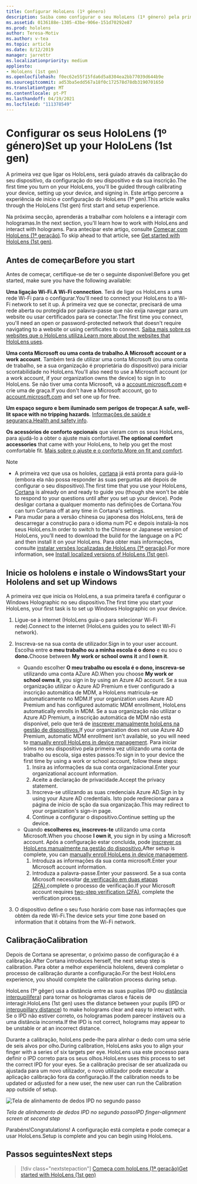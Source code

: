 ```yaml
---
title: Configurar HoloLens (1º género)
description: Saiba como configurar o seu HoloLens (1º género) pela primeira vez em Wi-Fi rede com uma conta Microsoft (MSA) ou Azure Ative Directory (AAD).
ms.assetid: 0136188e-1305-43be-906e-151d70292e87
ms.prod: hololens
author: Teresa-Motiv
ms.author: v-tea
ms.topic: article
ms.date: 8/12/2019
manager: jarrettr
ms.localizationpriority: medium
appliesto:
- HoloLens (1st gen)
ms.openlocfilehash: f0ec62e55f15fda6d5a8304ea2bb77039d644b9e
ms.sourcegitcommit: ad53ba5edd567a18f0c172578d78db3190701650
ms.translationtype: MT
ms.contentlocale: pt-PT
ms.lasthandoff: 04/19/2021
ms.locfileid: "111378549"
---
```

# <a name="set-up-your-hololens-1st-gen"></a><span data-ttu-id="32a72-103">Configurar os seus HoloLens (1º género)</span><span class="sxs-lookup"><span data-stu-id="32a72-103">Set up your HoloLens (1st gen)</span></span>

<span data-ttu-id="32a72-104">A primeira vez que ligar os HoloLens, será guiado através da calibração do seu dispositivo, da configuração do seu dispositivo e da sua inscrição.</span><span class="sxs-lookup"><span data-stu-id="32a72-104">The first time you turn on your HoloLens, you'll be guided through calibrating your device, setting up your device, and signing in.</span></span>  <span data-ttu-id="32a72-105">Este artigo percorre a experiência de início e configuração do HoloLens (1ª gen).</span><span class="sxs-lookup"><span data-stu-id="32a72-105">This article walks through the HoloLens (1st gen) first start and setup experience.</span></span>

<span data-ttu-id="32a72-106">Na próxima secção, aprenderás a trabalhar com hololens e a interagir com hologramas.</span><span class="sxs-lookup"><span data-stu-id="32a72-106">In the next section, you'll learn how to work with HoloLens and interact with holograms.</span></span> <span data-ttu-id="32a72-107">Para antecipar este artigo, consulte [Começar com HoloLens (1ª geração)](hololens1-basic-usage.md).</span><span class="sxs-lookup"><span data-stu-id="32a72-107">To skip ahead to that article, see [Get started with HoloLens (1st gen)](hololens1-basic-usage.md).</span></span>

## <a name="before-you-start"></a><span data-ttu-id="32a72-108">Antes de começar</span><span class="sxs-lookup"><span data-stu-id="32a72-108">Before you start</span></span>

<span data-ttu-id="32a72-109">Antes de começar, certifique-se de ter o seguinte disponível:</span><span class="sxs-lookup"><span data-stu-id="32a72-109">Before you get started, make sure you have the following available:</span></span>

<span data-ttu-id="32a72-110">**Uma ligação Wi-Fi.**</span><span class="sxs-lookup"><span data-stu-id="32a72-110">**A Wi-Fi connection**.</span></span> <span data-ttu-id="32a72-111">Terá de ligar os HoloLens a uma rede Wi-Fi para o configurar.</span><span class="sxs-lookup"><span data-stu-id="32a72-111">You'll need to connect your HoloLens to a Wi-Fi network to set it up.</span></span> <span data-ttu-id="32a72-112">A primeira vez que se conectar, precisará de uma rede aberta ou protegida por palavra-passe que não exija navegar para um website ou usar certificados para se conectar.</span><span class="sxs-lookup"><span data-stu-id="32a72-112">The first time you connect, you'll need an open or password-protected network that doesn't require navigating to a website or using certificates to connect.</span></span> <span data-ttu-id="32a72-113">[Saiba mais sobre os websites que o HoloLens utiliza.](hololens-offline.md)</span><span class="sxs-lookup"><span data-stu-id="32a72-113">[Learn more about the websites that HoloLens uses](hololens-offline.md).</span></span>

<span data-ttu-id="32a72-114">**Uma conta Microsoft ou uma conta de trabalho.**</span><span class="sxs-lookup"><span data-stu-id="32a72-114">**A Microsoft account or a work account**.</span></span> <span data-ttu-id="32a72-115">Também terá de utilizar uma conta Microsoft (ou uma conta de trabalho, se a sua organização é proprietária do dispositivo) para iniciar scontabilidade no HoloLens.</span><span class="sxs-lookup"><span data-stu-id="32a72-115">You'll also need to use a Microsoft account (or a work account, if your organization owns the device) to sign in to HoloLens.</span></span> <span data-ttu-id="32a72-116">Se não tiver uma conta Microsoft, vá a [account.microsoft.com](https://account.microsoft.com) e crie uma de graça.</span><span class="sxs-lookup"><span data-stu-id="32a72-116">If you don't have a Microsoft account, go to [account.microsoft.com](https://account.microsoft.com) and set one up for free.</span></span>

<span data-ttu-id="32a72-117">**Um espaço seguro e bem iluminado sem perigos de tropeçar.**</span><span class="sxs-lookup"><span data-stu-id="32a72-117">**A safe, well-lit space with no tripping hazards**.</span></span> <span data-ttu-id="32a72-118">[Informações de saúde e segurança.](https://go.microsoft.com/fwlink/p/?LinkId=746661)</span><span class="sxs-lookup"><span data-stu-id="32a72-118">[Health and safety info](https://go.microsoft.com/fwlink/p/?LinkId=746661).</span></span>

<span data-ttu-id="32a72-119">**Os acessórios de conforto opcionais** que vieram com os seus HoloLens, para ajudá-lo a obter o ajuste mais confortável.</span><span class="sxs-lookup"><span data-stu-id="32a72-119">**The optional comfort accessories** that came with your HoloLens, to help you get the most comfortable fit.</span></span> <span data-ttu-id="32a72-120">[Mais sobre o ajuste e o conforto.](https://support.microsoft.com/help/12632/hololens-fit-your-hololens)</span><span class="sxs-lookup"><span data-stu-id="32a72-120">[More on fit and comfort](https://support.microsoft.com/help/12632/hololens-fit-your-hololens).</span></span>

> [!NOTE]
>  
> - <span data-ttu-id="32a72-121">A primeira vez que usa os hololes, [cortana](hololens-cortana.md) já está pronta para guiá-lo (embora ela não possa responder às suas perguntas até depois de configurar o seu dispositivo).</span><span class="sxs-lookup"><span data-stu-id="32a72-121">The first time that you use your HoloLens, [Cortana](hololens-cortana.md) is already on and ready to guide you (though she won't be able to respond to your questions until after you set up your device).</span></span> <span data-ttu-id="32a72-122">Pode desligar cortana a qualquer momento nas definições de Cortana.</span><span class="sxs-lookup"><span data-stu-id="32a72-122">You can turn Cortana off at any time in Cortana's settings.</span></span>
> - <span data-ttu-id="32a72-123">Para mudar para a versão chinesa ou japonesa dos HoloLens, terá de descarregar a construção para o idioma num PC e depois instalá-la nos seus HoloLens.</span><span class="sxs-lookup"><span data-stu-id="32a72-123">In order to switch to the Chinese or Japanese version of HoloLens, you’ll need to download the build for the language on a PC and then install it on your HoloLens.</span></span> <span data-ttu-id="32a72-124">Para obter mais informações, consulte [instalar versões localizadas de HoloLens (1ª geração)](hololens1-install-localized.md).</span><span class="sxs-lookup"><span data-stu-id="32a72-124">For more information, see [Install localized versions of HoloLens (1st gen)](hololens1-install-localized.md).</span></span>

## <a name="start-your-hololens-and-set-up-windows"></a><span data-ttu-id="32a72-125">Inicie os hololens e instale o Windows</span><span class="sxs-lookup"><span data-stu-id="32a72-125">Start your Hololens and set up Windows</span></span>

<span data-ttu-id="32a72-126">A primeira vez que inicia os HoloLens, a sua primeira tarefa é configurar o Windows Holographic no seu dispositivo.</span><span class="sxs-lookup"><span data-stu-id="32a72-126">The first time you start your HoloLens, your first task is to set up Windows Holographic on your device.</span></span>

1. <span data-ttu-id="32a72-127">Ligue-se à internet (HoloLens guia-o para selecionar Wi-Fi rede).</span><span class="sxs-lookup"><span data-stu-id="32a72-127">Connect to the internet (HoloLens guides you to select Wi-Fi network).</span></span>

1. <span data-ttu-id="32a72-128">Inscreva-se na sua conta de utilizador.</span><span class="sxs-lookup"><span data-stu-id="32a72-128">Sign in to your user account.</span></span> <span data-ttu-id="32a72-129">Escolha entre **o meu trabalho ou a minha escola é o dono** e eu sou o **dono.**</span><span class="sxs-lookup"><span data-stu-id="32a72-129">Choose between **My work or school owns it** and **I own it**.</span></span>
    - <span data-ttu-id="32a72-130">Quando escolher **O meu trabalho ou escola é o dono, inscreva-se** utilizando uma conta AZure AD.</span><span class="sxs-lookup"><span data-stu-id="32a72-130">When you choose **My work or school owns it**, you sign in by using an Azure AD account.</span></span> <span data-ttu-id="32a72-131">Se a sua organização utilizar o Azure AD Premium e tiver configurado a inscrição automática de MDM, a HoloLens matricula-se automaticamente no MDM.</span><span class="sxs-lookup"><span data-stu-id="32a72-131">If your organization uses Azure AD Premium and has configured automatic MDM enrollment, HoloLens automatically enrolls in MDM.</span></span> <span data-ttu-id="32a72-132">Se a sua organização não utilizar o Azure AD Premium, a inscrição automática de MDM não está disponível, pelo que terá de [inscrever manualmente holoLens na gestão de dispositivos.](hololens-enroll-mdm.md#different-ways-to-enroll)</span><span class="sxs-lookup"><span data-stu-id="32a72-132">If your organization does not use Azure AD Premium, automatic MDM enrollment isn't available, so you will need to [manually enroll HoloLens in device management](hololens-enroll-mdm.md#different-ways-to-enroll).</span></span> <span data-ttu-id="32a72-133">Para iniciar sôms no seu dispositivo pela primeira vez utilizando uma conta de trabalho ou escola, siga estes passos:</span><span class="sxs-lookup"><span data-stu-id="32a72-133">To sign in to your device the first time by using a work or school account, follow these steps:</span></span>
        1. <span data-ttu-id="32a72-134">Insira as informações da sua conta organizacional.</span><span class="sxs-lookup"><span data-stu-id="32a72-134">Enter your organizational account information.</span></span>
        1. <span data-ttu-id="32a72-135">Aceite a declaração de privacidade.</span><span class="sxs-lookup"><span data-stu-id="32a72-135">Accept the privacy statement.</span></span>
        1. <span data-ttu-id="32a72-136">Inscreva-se utilizando as suas credenciais Azure AD.</span><span class="sxs-lookup"><span data-stu-id="32a72-136">Sign in by using your Azure AD credentials.</span></span> <span data-ttu-id="32a72-137">Isto pode redirecionar para a página de início de sção da sua organização.</span><span class="sxs-lookup"><span data-stu-id="32a72-137">This may redirect to your organization's sign-in page.</span></span>
        1. <span data-ttu-id="32a72-138">Continue a configurar o dispositivo.</span><span class="sxs-lookup"><span data-stu-id="32a72-138">Continue setting up the device.</span></span>
    - <span data-ttu-id="32a72-139">Quando **escolheres eu, inscreves-te** utilizando uma conta Microsoft.</span><span class="sxs-lookup"><span data-stu-id="32a72-139">When you choose **I own it**, you sign in by using a Microsoft account.</span></span> <span data-ttu-id="32a72-140">Após a configuração estar concluída, pode [inscrever os HoloLens manualmente na gestão do dispositivo.](hololens-enroll-mdm.md#different-ways-to-enroll)</span><span class="sxs-lookup"><span data-stu-id="32a72-140">After setup is complete, you can [manually enroll HoloLens in device management](hololens-enroll-mdm.md#different-ways-to-enroll).</span></span>
        1. <span data-ttu-id="32a72-141">Introduza as informações da sua conta microsoft.</span><span class="sxs-lookup"><span data-stu-id="32a72-141">Enter your Microsoft account information.</span></span>
        1. <span data-ttu-id="32a72-142">Introduza a palavra-passe.</span><span class="sxs-lookup"><span data-stu-id="32a72-142">Enter your password.</span></span> <span data-ttu-id="32a72-143">Se a sua conta Microsoft necessitar [de verificação em duas etapas (2FA),](https://blogs.technet.microsoft.com/microsoft_blog/2013/04/17/microsoft-account-gets-more-secure/)complete o processo de verificação.</span><span class="sxs-lookup"><span data-stu-id="32a72-143">If your Microsoft account requires [two-step verification (2FA)](https://blogs.technet.microsoft.com/microsoft_blog/2013/04/17/microsoft-account-gets-more-secure/), complete the verification process.</span></span>

1. <span data-ttu-id="32a72-144">O dispositivo define o seu fuso horário com base nas informações que obtém da rede Wi-Fi.</span><span class="sxs-lookup"><span data-stu-id="32a72-144">The device sets your time zone based on information that it obtains from the Wi-Fi network.</span></span>

## <a name="calibration"></a><span data-ttu-id="32a72-145">Calibração</span><span class="sxs-lookup"><span data-stu-id="32a72-145">Calibration</span></span>

<span data-ttu-id="32a72-146">Depois de Cortana se apresentar, o próximo passo de configuração é a calibração.</span><span class="sxs-lookup"><span data-stu-id="32a72-146">After Cortana introduces herself, the next setup step is calibration.</span></span> <span data-ttu-id="32a72-147">Para obter a melhor experiência hololens, deverá completar o processo de calibração durante a configuração.</span><span class="sxs-lookup"><span data-stu-id="32a72-147">For the best HoloLens experience, you should complete the calibration process during setup.</span></span>

<span data-ttu-id="32a72-148">HoloLens (1º gêger) usa a distância entre as suas pupilas (IPD ou [distância interpupilífera](https://en.wikipedia.org/wiki/Interpupillary_distance)) para tornar os hologramas claros e fáceis de interagir.</span><span class="sxs-lookup"><span data-stu-id="32a72-148">HoloLens (1st gen) uses the distance between your pupils (IPD or [interpupillary distance](https://en.wikipedia.org/wiki/Interpupillary_distance)) to make holograms clear and easy to interact with.</span></span> <span data-ttu-id="32a72-149">Se o IPD não estiver correto, os hologramas podem parecer instáveis ou a uma distância incorreta.</span><span class="sxs-lookup"><span data-stu-id="32a72-149">If the IPD is not correct, holograms may appear to be unstable or at an incorrect distance.</span></span>

<span data-ttu-id="32a72-150">Durante a calibração, holoLens pede-lhe para alinhar o dedo com uma série de seis alvos por olho.</span><span class="sxs-lookup"><span data-stu-id="32a72-150">During calibration, HoloLens asks you to align your finger with a series of six targets per eye.</span></span> <span data-ttu-id="32a72-151">HoloLens usa este processo para definir o IPD correto para os seus olhos.</span><span class="sxs-lookup"><span data-stu-id="32a72-151">HoloLens uses this process to set the correct IPD for your eyes.</span></span> <span data-ttu-id="32a72-152">Se a calibração precisar de ser atualizada ou ajustada para um novo utilizador, o novo utilizador pode executar a aplicação calibração fora da configuração.</span><span class="sxs-lookup"><span data-stu-id="32a72-152">If the calibration needs to be updated or adjusted for a new user, the new user can run the Calibration app  outside of setup.</span></span>

![Tela de alinhamento de dedos IPD no segundo passo](./images/ipd-finger-alignment-300px.jpg)

<span data-ttu-id="32a72-154">*Tela de alinhamento de dedos IPD no segundo passo*</span><span class="sxs-lookup"><span data-stu-id="32a72-154">*IPD finger-alignment screen at second step*</span></span>

<span data-ttu-id="32a72-155">Parabéns!</span><span class="sxs-lookup"><span data-stu-id="32a72-155">Congratulations!</span></span> <span data-ttu-id="32a72-156">A configuração está completa e pode começar a usar HoloLens.</span><span class="sxs-lookup"><span data-stu-id="32a72-156">Setup is complete and you can begin using HoloLens.</span></span>

## <a name="next-steps"></a><span data-ttu-id="32a72-157">Passos seguintes</span><span class="sxs-lookup"><span data-stu-id="32a72-157">Next steps</span></span>

> [!div class="nextstepaction"]
> [<span data-ttu-id="32a72-158">Começa com holoLens (1ª geração)</span><span class="sxs-lookup"><span data-stu-id="32a72-158">Get started with HoloLens (1st gen)</span></span>](hololens1-basic-usage.md)
